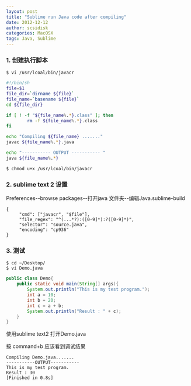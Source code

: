 ```yaml
---
layout: post
title: "Sublime run Java code after compiling"
date: 2012-12-12
author: scsidisk
categories: MacOSX
tags: Java, Sublime
---
```



### 1. 创建执行脚本

```
$ vi /usr/lcoal/bin/javacr
```

```bash
#!/bin/sh
file=$1
file_dir=`dirname ${file}`
file_name=`basename ${file}`
cd ${file_dir}

if [ ! -f "${file_name%.*}.class" ]; then
        rm -f ${file_name%.*}.class
fi

echo "Compiling ${file_name} ......."
javac ${file_name%.*}.java

echo "----------- OUTPUT ----------- "
java ${file_name%.*}
```

```
$ chmod u+x /usr/lcoal/bin/javacr
```

### 2.  sublime text 2 设置

Preferences--browse packages--打开java 文件夹--编辑Java.sublime-build

```
{
     "cmd": ["javacr", "$file"],
     "file_regex": "^(...*?):([0-9]*):?([0-9]*)",
     "selector": "source.java",
     "encoding": "cp936"
}
```

### 3. 测试

```
$ cd ~/Desktop/
$ vi Demo.java
```

```java
public class Demo{
    public static void main(String[] args){
        System.out.println("This is my test program.");
        int a = 10;
        int b = 20;
        int c = a + b;
        System.out.println("Result : " + c);
    }
}
```

使用sublime text2 打开Demo.java

按 command+b 应该看到调试结果

```
Compiling Demo.java.......
-----------OUTPUT-----------
This is my test program.
Result : 30
[Finished in 0.8s]
```


